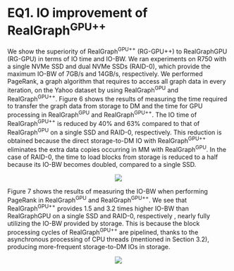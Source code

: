 # EQ1. IO improvement of RealGraph<sup>GPU++</sup>

We show the superiority of RealGraph<sup>GPU++</sup> (RG-GPU++) to RealGraphGPU (RG-GPU) in terms of IO time and IO-BW. We ran experiments on R750 with a single NVMe SSD and dual NVMe SSDs (RAID-0), which provide the maximum IO-BW of 7GB/s and 14GB/s, respectively. We performed PageRank, a graph algorithm that requires to access all graph data in every iteration, on the Yahoo dataset by using RealGraph<sup>GPU</sup> and RealGraph<sup>GPU++</sup>. Figure 6 shows the results of measuring the time required to transfer the graph data from storage to DM and the time for GPU processing in RealGraph<sup>GPU</sup> and RealGraph<sup>GPU++</sup>. The IO time of RealGraph<sup>GPU++</sup> is reduced by 40% and 63% compared to that of RealGraph<sup>GPU</sup> on a single SSD and RAID-0, respectively. This reduction is obtained because the direct storage-to-DM IO with RealGraph<sup>GPU++</sup> eliminates the extra data copies occurring in MM with RealGraph<sup>GPU</sup>. In the case of RAID-0, the time to load blocks from storage is reduced to a half because its IO-BW becomes doubled, compared to a single SSD. 

<p align="center">
<img src="https://github.com/JMPARK96/RealGraphGPUplusplus/assets/101683134/6743d418-b0ac-49ba-bf03-079b131aa589" />
</p>

Figure 7 shows the results of measuring the IO-BW when performing PageRank in RealGraph<sup>GPU</sup> and RealGraph<sup>GPU++</sup>. We see that RealGraph<sup>GPU++</sup> provides 1.5 and 3.2 times higher IO-BW than RealGraphGPU on a single SSD and RAID-0, respectively , nearly fully utilizing the IO-BW provided by storage. This is because the block processing cycles of RealGraph<sup>GPU++</sup> are pipelined, thanks to the asynchronous processing of CPU threads (mentioned in Section
3.2), producing more-frequent storage-to-DM IOs in storage. 

<p align="center">
<img src="https://github.com/JMPARK96/RealGraphGPUplusplus/assets/101683134/55bee8a8-b66e-4dd0-bc27-fbdf385d58a9" />
</p>
